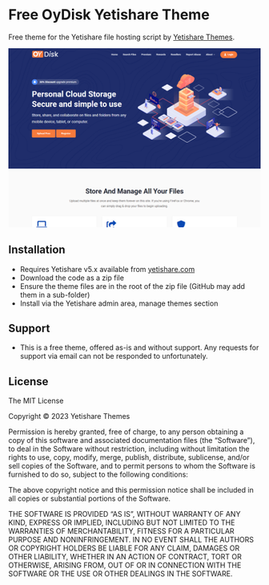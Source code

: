 # Free OyDisk Yetishare Theme

Free theme for the Yetishare file hosting script by [Yetishare Themes](https://yetishare-themes.com).

![img.png](offline/img.png)

## Installation

- Requires Yetishare v5.x available from [yetishare.com](https://yetishare.com)
- Download the code as a zip file
- Ensure the theme files are in the root of the zip file (GitHub may add them in a sub-folder)
- Install via the Yetishare admin area, manage themes section

## Support

- This is a free theme, offered as-is and without support. Any requests for support via email can not be responded to unfortunately.

## License

The MIT License

Copyright © 2023 Yetishare Themes

Permission is hereby granted, free of charge, to any person obtaining a copy of this software and associated documentation files (the “Software”), to deal in the Software without restriction, including without limitation the rights to use, copy, modify, merge, publish, distribute, sublicense, and/or sell copies of the Software, and to permit persons to whom the Software is furnished to do so, subject to the following conditions:

The above copyright notice and this permission notice shall be included in all copies or substantial portions of the Software.

THE SOFTWARE IS PROVIDED “AS IS”, WITHOUT WARRANTY OF ANY KIND, EXPRESS OR IMPLIED, INCLUDING BUT NOT LIMITED TO THE WARRANTIES OF MERCHANTABILITY, FITNESS FOR A PARTICULAR PURPOSE AND NONINFRINGEMENT. IN NO EVENT SHALL THE AUTHORS OR COPYRIGHT HOLDERS BE LIABLE FOR ANY CLAIM, DAMAGES OR OTHER LIABILITY, WHETHER IN AN ACTION OF CONTRACT, TORT OR OTHERWISE, ARISING FROM, OUT OF OR IN CONNECTION WITH THE SOFTWARE OR THE USE OR OTHER DEALINGS IN THE SOFTWARE.